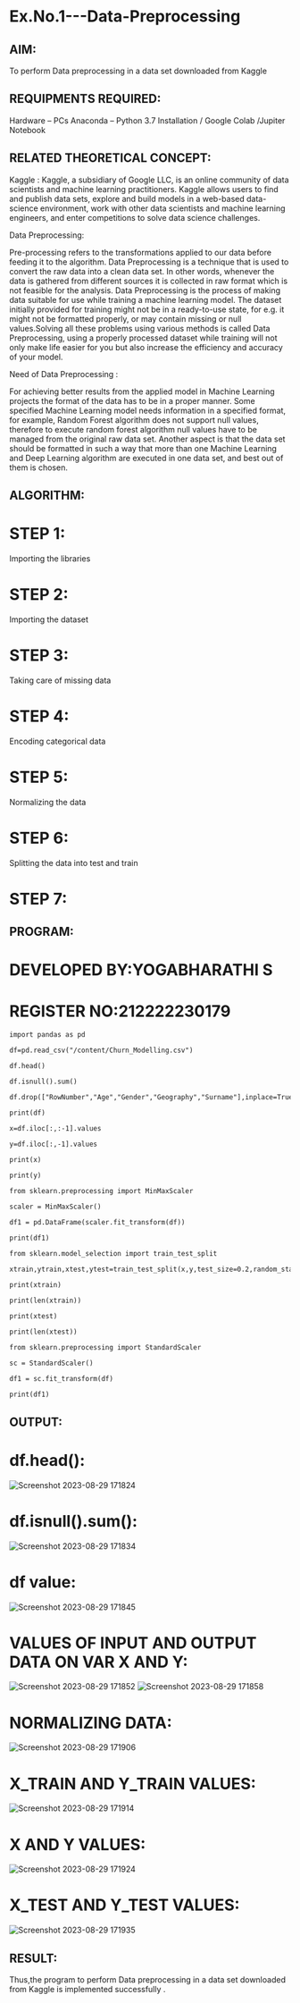 # Ex.No.1---Data-Preprocessing
## AIM:
To perform Data preprocessing in a data set downloaded from Kaggle

## REQUIPMENTS REQUIRED:
Hardware – PCs
Anaconda – Python 3.7 Installation / Google Colab /Jupiter Notebook

## RELATED THEORETICAL CONCEPT:

Kaggle :
Kaggle, a subsidiary of Google LLC, is an online community of data scientists and machine learning practitioners. Kaggle allows users to find and publish data sets, explore and build models in a web-based data-science environment, work with other data scientists and machine learning engineers, and enter competitions to solve data science challenges.

Data Preprocessing:

Pre-processing refers to the transformations applied to our data before feeding it to the algorithm. Data Preprocessing is a technique that is used to convert the raw data into a clean data set. In other words, whenever the data is gathered from different sources it is collected in raw format which is not feasible for the analysis.
Data Preprocessing is the process of making data suitable for use while training a machine learning model. The dataset initially provided for training might not be in a ready-to-use state, for e.g. it might not be formatted properly, or may contain missing or null values.Solving all these problems using various methods is called Data Preprocessing, using a properly processed dataset while training will not only make life easier for you but also increase the efficiency and accuracy of your model.

Need of Data Preprocessing :

For achieving better results from the applied model in Machine Learning projects the format of the data has to be in a proper manner. Some specified Machine Learning model needs information in a specified format, for example, Random Forest algorithm does not support null values, therefore to execute random forest algorithm null values have to be managed from the original raw data set.
Another aspect is that the data set should be formatted in such a way that more than one Machine Learning and Deep Learning algorithm are executed in one data set, and best out of them is chosen.


## ALGORITHM:
# STEP 1:
Importing the libraries
# STEP 2:
Importing the dataset
# STEP 3:
Taking care of missing data
# STEP 4:
Encoding categorical data
# STEP 5:
Normalizing the data
# STEP 6:
Splitting the data into test and train
# STEP 7:

## PROGRAM:
# DEVELOPED BY:YOGABHARATHI S
# REGISTER NO:212222230179
```
import pandas as pd

df=pd.read_csv("/content/Churn_Modelling.csv")

df.head()

df.isnull().sum()

df.drop(["RowNumber","Age","Gender","Geography","Surname"],inplace=True,axis=1)

print(df)

x=df.iloc[:,:-1].values

y=df.iloc[:,-1].values

print(x)

print(y)

from sklearn.preprocessing import MinMaxScaler

scaler = MinMaxScaler()

df1 = pd.DataFrame(scaler.fit_transform(df))

print(df1)

from sklearn.model_selection import train_test_split

xtrain,ytrain,xtest,ytest=train_test_split(x,y,test_size=0.2,random_state=2)

print(xtrain)

print(len(xtrain))

print(xtest)

print(len(xtest))

from sklearn.preprocessing import StandardScaler

sc = StandardScaler()

df1 = sc.fit_transform(df)

print(df1)
```

## OUTPUT:
# df.head():
![Screenshot 2023-08-29 171824](https://github.com/Yogabharathi3/Ex.No.1---Data-Preprocessing/assets/118899387/3b04fcd6-dc55-48b0-8a11-ada8254cccb4)

# df.isnull().sum():
![Screenshot 2023-08-29 171834](https://github.com/Yogabharathi3/Ex.No.1---Data-Preprocessing/assets/118899387/0a8495d0-05fc-4a88-b715-e493ff688c98)

# df value:
![Screenshot 2023-08-29 171845](https://github.com/Yogabharathi3/Ex.No.1---Data-Preprocessing/assets/118899387/c98f6143-2a58-4408-8f31-2dfbd21c8502)

# VALUES OF INPUT AND OUTPUT DATA ON VAR X AND Y:
![Screenshot 2023-08-29 171852](https://github.com/Yogabharathi3/Ex.No.1---Data-Preprocessing/assets/118899387/6a7dfffd-e550-426a-a038-b53af5bd5f3a)
![Screenshot 2023-08-29 171858](https://github.com/Yogabharathi3/Ex.No.1---Data-Preprocessing/assets/118899387/a438074f-a221-4359-88d7-20f43b1c1e70)

# NORMALIZING DATA:
![Screenshot 2023-08-29 171906](https://github.com/Yogabharathi3/Ex.No.1---Data-Preprocessing/assets/118899387/8d3e9c48-6201-4121-8d43-aa114429fa87)

# X_TRAIN AND Y_TRAIN VALUES:
![Screenshot 2023-08-29 171914](https://github.com/Yogabharathi3/Ex.No.1---Data-Preprocessing/assets/118899387/fcf123ca-9b0f-41ce-8a57-4ecea71f32e6)

# X AND Y VALUES:
![Screenshot 2023-08-29 171924](https://github.com/Yogabharathi3/Ex.No.1---Data-Preprocessing/assets/118899387/47e3bb7b-3f0b-407f-b74b-10183101179c)

# X_TEST AND Y_TEST VALUES:
![Screenshot 2023-08-29 171935](https://github.com/Yogabharathi3/Ex.No.1---Data-Preprocessing/assets/118899387/7bf56ecf-33c6-466e-bb2a-5369ff931a47)

## RESULT:
Thus,the program to perform Data preprocessing in a data set downloaded from Kaggle is implemented successfully .

